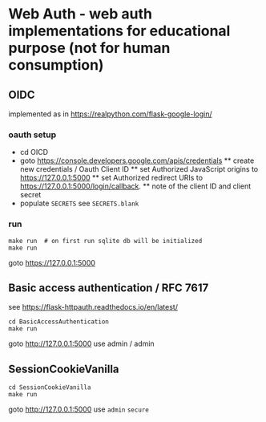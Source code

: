 # Web Auth - web auth implementations for educational purpose (not for human consumption)

## OIDC
implemented as in https://realpython.com/flask-google-login/

### oauth setup
* cd OICD
* goto https://console.developers.google.com/apis/credentials
** create new credentials / Oauth Client ID 
** set Authorized JavaScript origins to https://127.0.0.1:5000
** set Authorized redirect URIs to https://127.0.0.1:5000/login/callback.
** note of the client ID and client secret
* populate ```SECRETS``` see ```SECRETS.blank```

### run
	make run  # on first run sqlite db will be initialized
	make run

goto https://127.0.0.1:5000

## Basic access authentication / RFC 7617
see https://flask-httpauth.readthedocs.io/en/latest/

	cd BasicAccessAuthentication
	make run
goto http://127.0.0.1:5000
use admin / admin 

## SessionCookieVanilla
	cd SessionCookieVanilla
	make run
goto http://127.0.0.1:5000
use ```admin``` ```secure```
